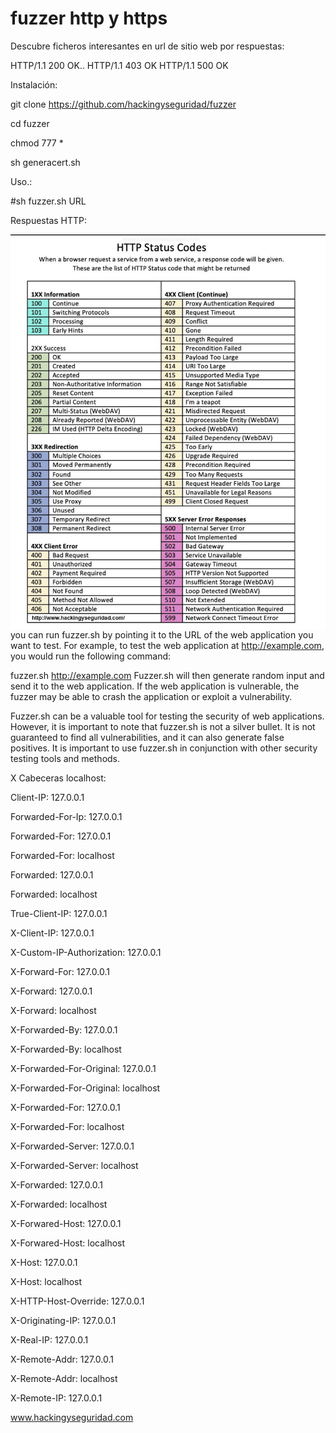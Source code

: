 # fuzzer http y https

Descubre ficheros interesantes en  url de sitio web por respuestas:

HTTP/1.1 200 OK..
HTTP/1.1 403 OK
HTTP/1.1 500 OK

Instalación:

git clone https://github.com/hackingyseguridad/fuzzer

cd fuzzer

chmod 777 *

sh generacert.sh

Uso.: 

#sh fuzzer.sh URL


Respuestas HTTP:

<img style="float:left" alt="Codigos HTTP" src="https://github.com/hackingyseguridad/fuzzer/blob/master/HTTP_codigos.jpg">

you can run fuzzer.sh by pointing it to the URL of the web application you want to test. For example, to test the web application at http://example.com, you would run the following command:

fuzzer.sh http://example.com
Fuzzer.sh will then generate random input and send it to the web application. If the web application is vulnerable, the fuzzer may be able to crash the application or exploit a vulnerability.

Fuzzer.sh can be a valuable tool for testing the security of web applications. However, it is important to note that fuzzer.sh is not a silver bullet. It is not guaranteed to find all vulnerabilities, and it can also generate false positives. It is important to use fuzzer.sh in conjunction with other security testing tools and methods.



X Cabeceras localhost:

Client-IP: 127.0.0.1

Forwarded-For-Ip: 127.0.0.1

Forwarded-For: 127.0.0.1

Forwarded-For: localhost

Forwarded: 127.0.0.1

Forwarded: localhost

True-Client-IP: 127.0.0.1

X-Client-IP: 127.0.0.1

X-Custom-IP-Authorization: 127.0.0.1

X-Forward-For: 127.0.0.1

X-Forward: 127.0.0.1

X-Forward: localhost

X-Forwarded-By: 127.0.0.1

X-Forwarded-By: localhost

X-Forwarded-For-Original: 127.0.0.1

X-Forwarded-For-Original: localhost

X-Forwarded-For: 127.0.0.1

X-Forwarded-For: localhost

X-Forwarded-Server: 127.0.0.1

X-Forwarded-Server: localhost

X-Forwarded: 127.0.0.1

X-Forwarded: localhost

X-Forwared-Host: 127.0.0.1

X-Forwared-Host: localhost

X-Host: 127.0.0.1

X-Host: localhost

X-HTTP-Host-Override: 127.0.0.1

X-Originating-IP: 127.0.0.1

X-Real-IP: 127.0.0.1

X-Remote-Addr: 127.0.0.1

X-Remote-Addr: localhost

X-Remote-IP: 127.0.0.1



www.hackingyseguridad.com
